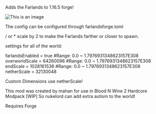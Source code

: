
Adds the Farlands to 1.16.5 forge!

![This is an image](https://i.imgur.com/7PXUUkn.png)
 

The config can be configured through farlandsforge.toml
 

/ or * scale by 2 to make the Farlands farther or closer to spawn.

 

settings for all of the world:

farlandsEnabled = true
#Range: 0.0 ~ 1.7976931348623157E308
overworldScale = 64260096
#Range: 0.0 ~ 1.7976931348623157E308
endScale = 1028161536
#Range: 0.0 ~ 1.7976931348623157E308
netherScale = 32130048
 
Custom Dimensions use netherScale!
 

This mod was created by mahan for use in Blood N Wine 2 Hardcore Modpack [WIP] So nukelord can add extra autism to the world!

 

Requires Forge
